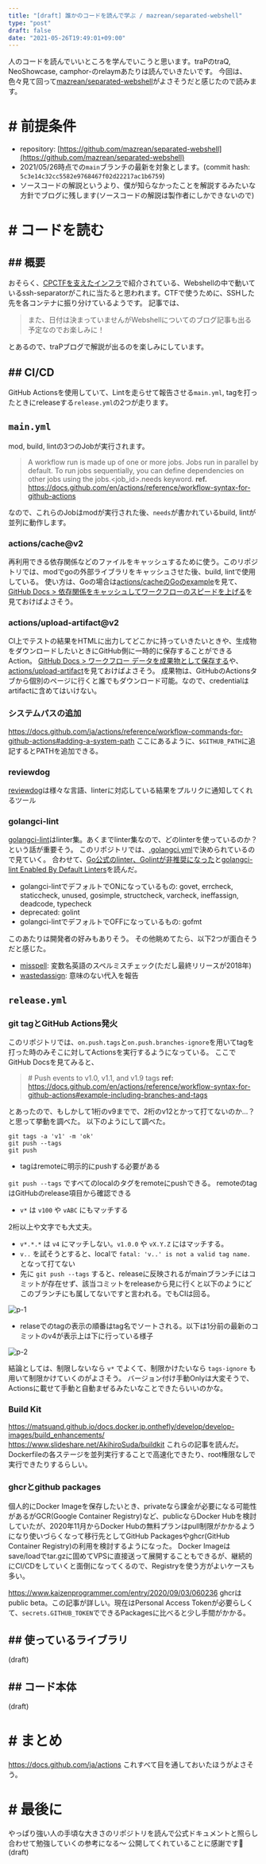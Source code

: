 ```yaml
---
title: "[draft] 誰かのコードを読んで学ぶ / mazrean/separated-webshell"
type: "post"
draft: false
date: "2021-05-26T19:49:01+09:00"
---
```


人のコードを読んでいいところを学んでいこうと思います。traPのtraQ, NeoShowcase, camphor-のrelaymあたりは読んでいきたいです。
今回は、色々見て回って[mazrean/separated-webshell](https://github.com/mazrean/separated-webshell)がよさそうだと感じたので読みます。

# # 前提条件
- repository: [https://github.com/mazrean/separated-webshell](https://github.com/mazrean/separated-webshell)
- 2021/05/26時点での`main`ブランチの最新を対象とします。(commit hash: `5c3e14c32cc5582e9768467f02d22217ac1b6759`)
- ソースコードの解説というより、僕が知らなかったことを解説するみたいな方針でブログに残します(ソースコードの解説は製作者にしかできないので)

# # コードを読む
## ## 概要
おそらく、[CPCTFを支えたインフラ](https://trap.jp/post/1303/)で紹介されている、Webshellの中で動いているssh-separatorがこれに当たると思われます。CTFで使うために、SSHした先を各コンテナに振り分けているようです。
記事では、

> また、日付は決まっていませんがWebshellについてのブログ記事も出る予定なのでお楽しみに！

とあるので、traPブログで解説が出るのを楽しみにしています。

## ## CI/CD
GitHub Actionsを使用していて、Lintを走らせて報告させる`main.yml`, tagを打ったときにreleaseする`release.yml`の2つが走ります。

## `main.yml`
mod, build, lintの3つのJobが実行されます。

> A workflow run is made up of one or more jobs. Jobs run in parallel by default. To run jobs sequentially, you can define dependencies on other jobs using the jobs.<job_id>.needs keyword.
> **ref.** https://docs.github.com/en/actions/reference/workflow-syntax-for-github-actions

なので、これらのJobはmodが実行された後、`needs`が書かれているbuild, lintが並列に動作します。

### actions/cache@v2
再利用できる依存関係などのファイルをキャッシュするために使う。このリポジトリでは、modでgoの外部ライブラリをキャッシュさせた後、build, lintで使用している。
使い方は、Goの場合は[actions/cacheのGoのexample](https://github.com/actions/cache/blob/main/examples.md#go---modules)を見て、[GitHub Docs > 依存関係をキャッシュしてワークフローのスピードを上げる](https://docs.github.com/ja/actions/guides/caching-dependencies-to-speed-up-workflows)を見ておけばよさそう。

### actions/upload-artifact@v2
CI上でテストの結果をHTMLに出力してどこかに持っていきたいときや、生成物をダウンロードしたいときにGitHub側に一時的に保存することができるAction。
[GitHub Docs > ワークフロー データを成果物として保存する](https://docs.github.com/ja/actions/guides/storing-workflow-data-as-artifacts)や、[actions/upload-artifact](https://github.com/actions/upload-artifact)を見ておけばよさそう。
成果物は、GitHubのActionsタブから個別のページに行くと誰でもダウンロード可能。なので、credentialはartifactに含めてはいけない。

### システムパスの追加
https://docs.github.com/ja/actions/reference/workflow-commands-for-github-actions#adding-a-system-path
ここにあるように、`$GITHUB_PATH`に追記するとPATHを追加できる。

### reviewdog
[reviewdog](https://github.com/reviewdog/reviewdog)は様々な言語、linterに対応している結果をプルリクに通知してくれるツール

### golangci-lint
[golangci-lint](https://github.com/golangci/golangci-lint)はlinter集。あくまでlinter集なので、どのlinterを使っているのか？という話が重要そう。
このリポジトリでは、[.golangci.yml](https://github.com/mazrean/separated-webshell/blob/main/.golangci.yml)で決められているので見ていく。
合わせて、[Go公式のlinter、Golintが非推奨になった](https://zenn.dev/sanpo_shiho/articles/09d1da9af91998)と[golangci-lint Enabled By Default Linters](https://golangci-lint.run/usage/linters/#enabled-by-default-linters)を読んだ。

- golangci-lintでデフォルトでONになっているもの: govet, errcheck, staticcheck, unused, gosimple, structcheck, varcheck, ineffassign, deadcode, typecheck
- deprecated: golint
- golangci-lintでデフォルトでOFFになっているもの: gofmt

このあたりは開発者の好みもありそう。
その他眺めてたら、以下2つが面白そうだと感じた。

- [misspell](https://github.com/client9/misspell): 変数名英語のスペルミスチェック(ただし最終リリースが2018年)
- [wastedassign](https://github.com/sanposhiho/wastedassign): 意味のない代入を報告

## `release.yml`
### git tagとGitHub Actions発火
このリポジトリでは、`on.push.tags`と`on.push.branches-ignore`を用いてtagを打った時のみそこに対してActionsを実行するようになっている。
ここでGitHub Docsを見てみると、

> \# Push events to v1.0, v1.1, and v1.9 tags
> **ref:** https://docs.github.com/en/actions/reference/workflow-syntax-for-github-actions#example-including-branches-and-tags

とあったので、もしかして1桁のv9までで、2桁のv12とかって打てないのか...？と思って挙動を調べた。
以下のようにして調べた。

```shell
git tags -a 'v1' -m 'ok'
git push --tags
git push
```

- tagはremoteに明示的にpushする必要がある

`git push --tags` ですべてのlocalのタグをremoteにpushできる。
remoteのtagはGitHubのrelease項目から確認できる

- `v*` は `v100` や `vABC` にもマッチする

2桁以上や文字でも大丈夫。

- `v*.*.*` は `v4` にマッチしない。`v1.0.0` や `vX.Y.Z` にはマッチする。
- `v..` を試そうとすると、localで `fatal: 'v..' is not a valid tag name.` となって打てない
- 先に `git push --tags` すると、releaseに反映されるがmainブランチにはコミットが存在せず、該当コミットをreleaseから見に行くと以下のようにどこのブランチにも属してないですと言われる。でもCIは回る。

![p-1](p-1.png)

- relaseでのtagの表示の順番はtag名でソートされる。以下は1分前の最新のコミットのv4が表示上は下に行っている様子

![p-2](p-2.png)

結論としては、制限しないなら `v*` でよくて、制限かけたいなら `tags-ignore` も用いて制限かけていくのがよさそう。
バージョン付け手動Onlyは大変そうで、Actionsに載せて手動と自動まぜるみたいなことできたらいいのかな。

### Build Kit
https://matsuand.github.io/docs.docker.jp.onthefly/develop/develop-images/build_enhancements/
https://www.slideshare.net/AkihiroSuda/buildkit
これらの記事を読んだ。Dockerfileの各ステージを並列実行することで高速化できたり、root権限なしで実行できたりするらしい。

### ghcrとgithub packages
個人的にDocker Imageを保存したいとき、privateなら課金が必要になる可能性があるがGCR(Google Container Registry)など、publicならDocker Hubを検討していたが、2020年11月からDocker Hubの無料プランはpull制限がかかるようになり使いづらくなって移行先としてGitHub Packagesやghcr(GitHub Container Registry)の利用を検討するようになった。
Docker Imageはsave/loadでtar.gzに固めてVPSに直接送って展開することもできるが、継続的にCI/CDをしていくと面倒になってくるので、Registryを使う方がよいケースも多い。

https://www.kaizenprogrammer.com/entry/2020/09/03/060236
ghcrはpublic beta。この記事が詳しい。現在はPersonal Access Tokenが必要らしくて、`secrets.GITHUB_TOKEN`でできるPackagesに比べると少し手間がかかる。

## ## 使っているライブラリ
(draft)

## ## コード本体
(draft)

# # まとめ
https://docs.github.com/ja/actions
これすべて目を通しておいたほうがよさそう。

# # 最後に
やっぱり強い人の手頃な大きさのリポジトリを読んで公式ドキュメントと照らし合わせて勉強していくの参考になる〜
公開してくれていることに感謝です🙏
(draft)
